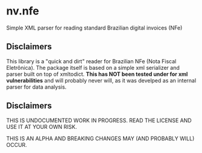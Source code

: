 # nv.nfe
Simple XML parser for reading standard Brazilian digital invoices (NFe)

## Disclaimers
This library is a "quick and dirt" reader for Brazilian NFe (Nota Fiscal Eletrônica).  The package itself is based on 
a simple xml serializer and parser built on top of xmltodict.  **This has NOT been
tested under for xml vulnerabilities** and will probably never will, as it was develped as an internal parser for data analysis.


## Disclaimers
THIS IS UNDOCUMENTED WORK IN PROGRESS. READ THE LICENSE AND USE IT AT YOUR OWN RISK.

THIS IS AN ALPHA AND BREAKING CHANGES MAY (AND PROBABLY WILL) OCCUR.
